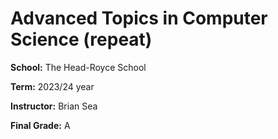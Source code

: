 # Advanced Topics in Computer Science (repeat)

**School:** The Head-Royce School

**Term:** 2023/24 year

**Instructor:** Brian Sea

**Final Grade:** A
